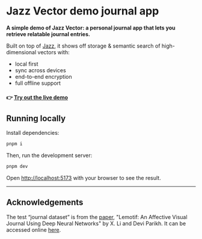 # Jazz Vector demo journal app

**A simple demo of Jazz Vector: a personal journal app that lets you retrieve relatable journal entries.**

Built on top of [Jazz](https://jazz.tools), it shows off storage & semantic search of high-dimensional vectors with:

- local first
- sync across devices
- end-to-end encryption
- full offline support

#### 👉 [Try out the live demo](https://jazz-vector-demo.playdeux.com)

## Running locally

Install dependencies:

```bash
pnpm i
```

Then, run the development server:

```bash
pnpm dev
```

Open [http://localhost:5173](http://localhost:5173) with your browser to see the result.

---

## Acknowledgements

The test “journal dataset” is from the [paper](https://arxiv.org/abs/1903.07766), "Lemotif: An Affective Visual Journal Using Deep Neural Networks" by X. Li and Devi Parikh. It can be accessed online [here](https://github.com/xaliceli/lemotif).
